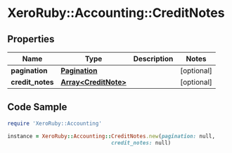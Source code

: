 # XeroRuby::Accounting::CreditNotes

## Properties

Name | Type | Description | Notes
------------ | ------------- | ------------- | -------------
**pagination** | [**Pagination**](Pagination.md) |  | [optional] 
**credit_notes** | [**Array&lt;CreditNote&gt;**](CreditNote.md) |  | [optional] 

## Code Sample

```ruby
require 'XeroRuby::Accounting'

instance = XeroRuby::Accounting::CreditNotes.new(pagination: null,
                                 credit_notes: null)
```



